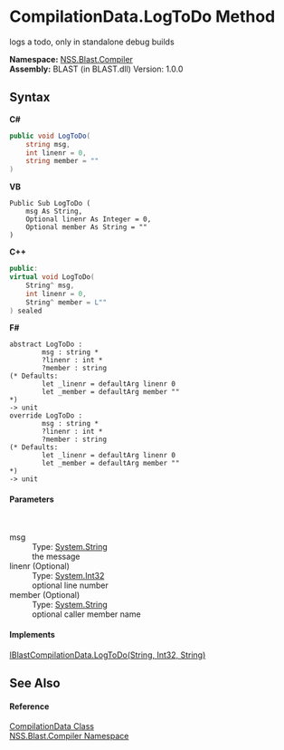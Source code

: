 # CompilationData.LogToDo Method 
 

logs a todo, only in standalone debug builds

**Namespace:**&nbsp;<a href="26a25caa-f50b-92ad-f15c-dbb9db1493ae">NSS.Blast.Compiler</a><br />**Assembly:**&nbsp;BLAST (in BLAST.dll) Version: 1.0.0

## Syntax

**C#**<br />
``` C#
public void LogToDo(
	string msg,
	int linenr = 0,
	string member = ""
)
```

**VB**<br />
``` VB
Public Sub LogToDo ( 
	msg As String,
	Optional linenr As Integer = 0,
	Optional member As String = ""
)
```

**C++**<br />
``` C++
public:
virtual void LogToDo(
	String^ msg, 
	int linenr = 0, 
	String^ member = L""
) sealed
```

**F#**<br />
``` F#
abstract LogToDo : 
        msg : string * 
        ?linenr : int * 
        ?member : string 
(* Defaults:
        let _linenr = defaultArg linenr 0
        let _member = defaultArg member ""
*)
-> unit 
override LogToDo : 
        msg : string * 
        ?linenr : int * 
        ?member : string 
(* Defaults:
        let _linenr = defaultArg linenr 0
        let _member = defaultArg member ""
*)
-> unit 
```


#### Parameters
&nbsp;<dl><dt>msg</dt><dd>Type: <a href="https://docs.microsoft.com/dotnet/api/system.string" target="_blank" rel="noopener noreferrer">System.String</a><br />the message</dd><dt>linenr (Optional)</dt><dd>Type: <a href="https://docs.microsoft.com/dotnet/api/system.int32" target="_blank" rel="noopener noreferrer">System.Int32</a><br />optional line number</dd><dt>member (Optional)</dt><dd>Type: <a href="https://docs.microsoft.com/dotnet/api/system.string" target="_blank" rel="noopener noreferrer">System.String</a><br />optional caller member name</dd></dl>

#### Implements
<a href="25c0cea0-9b9e-5f3d-5851-df4112e99268">IBlastCompilationData.LogToDo(String, Int32, String)</a><br />

## See Also


#### Reference
<a href="52667f7e-8dc6-6543-e265-fdc90d6834fa">CompilationData Class</a><br /><a href="26a25caa-f50b-92ad-f15c-dbb9db1493ae">NSS.Blast.Compiler Namespace</a><br />
